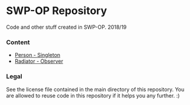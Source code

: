 # SWP-OP Repository
Code and other stuff created in SWP-OP. 2018/19

### Content
- [Person - Singleton](https://github.com/sojournercntl/swp_op/tree/master/Homeworks/Singleton%20-%20Person)
- [Radiator - Observer](https://github.com/sojournercntl/swp_op/tree/master/Homeworks/Observer%20-%20Radiator)

### Legal
See the license file contained in the main directory of this repository. You are allowed to reuse code in this repository if it helps you any further. :)


